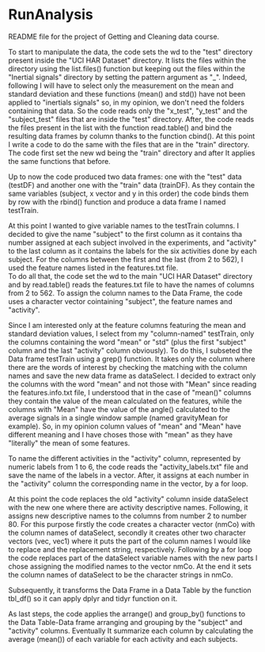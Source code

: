 # RunAnalysis
README file for the project of Getting and Cleaning data course.

To start to manipulate the data, the code sets the wd to the "test" directory present inside the "UCI HAR Dataset" directory. It lists the files within the directory using the list.files() function but keeping out the files within the "Inertial signals" directory by setting the pattern argument as "_". 
Indeed, following I will have to select only the measurement on the mean and standard deviation and these functions (mean() and std()) have not been applied to "inertials signals" so, in my opinion, we don't need the folders containing that data. 
So the code reads only the "x_test", "y_test" and the "subject_test" files that are inside the "test" directory. 
After, the code reads the files present in the list with the function read.table() and bind the resulting data frames by column thanks to the function cbind().
At this point I write a code to do the same with the files that are in the "train" directory.
The code first set the new wd being the "train" directory and after It applies the same functions that before.

Up to now the code produced two data frames: one with the "test" data (testDF) and another one with the "train" data (trainDF).
As they contain the same variables (subject, x vector and y in this order) the code binds them by row with the rbind() function and produce a data frame I named testTrain. 

At this point I wanted to give variable names to the testTrain columns.
I decided to give the name "subject" to the first column as it contains tha number assigned at each subject involved in the experiments, and "activity" to the last column as it contains the labels for the six activities done by each subject. 
For the columns between the first and the last (from 2 to 562), I used the feature names listed in the features.txt file.  
To do all that, the code set the wd to the main "UCI HAR Dataset" directory and by read.table() reads the features.txt file to have the names of columns from 2 to 562. 
To assign the column names to the Data Frame, the code uses a character vector cointaining "subject", the feature names and "activity".

Since I am interested only at the feature columns featuring the mean and standard deviation values, I select from my "column-named" testTrain, only the columns containing the word "mean" or "std" (plus the first "subject" column and the last "activity" column obviously). To do this, I subseted the Data frame testTrain using a grep() function. It takes only the column where there are the words of interest by checking the matching with the column names and save the new data frame as dataSelect.
I decided to extract only the columns with the word "mean" and not those with "Mean" since reading the features.info.txt file, I understood that in the case of "mean()" columns they contain the value of the mean calculated on the features, while the columns with "Mean" have the value of the angle() calculated to the average signals in a single window sample (named gravityMean for example). 
So, in my opinion column values of "mean" and "Mean" have different meaning and I have choses those with "mean" as they have "literally" the mean of some features.

To name the different activities in the "activity" column, represented by numeric labels from 1 to 6, the code reads the "activity_labels.txt" file and save the name of the labels in a vector. After, it assigns at each number in the "activity" column the corresponding name in the vector, by a for loop.  

At this point the code replaces the old "activity" column inside dataSelect with the new one where there are activity descriptive names. Following, it assigns new descriptive names to the columns from number 2 to number 80. For this purpose firstly the code creates a character vector (nmCo) with the column names of dataSelect, secondly it creates other two character vectors (vec, vec1) where it puts the part of the column names I would like to replace and the replacement string, respectively. Following by a for loop the code replaces part of the dataSelect variable names with the new parts I chose assigning the modified names to the vector nmCo.
At the end it sets the column names of dataSelect to be the character strings in nmCo.

Subsequently, it transforms the Data Frame in a Data Table by the function tbl_df() so it can apply dplyr and tidyr function on it.

As last steps, the code applies the arrange() and group_by() functions to the Data Table-Data frame arranging and grouping by the "subject" and "activity" columns. Eventually It summarize each column by calculating the average (mean()) of each variable for each activity and each subjects.  


